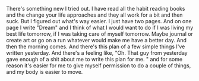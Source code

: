 There's something new I tried out. I have read all the habit reading books and the change your life approaches and they all work for a bit and then suck.
But I figured out what's way easier. I just have two pages. And on one page I write "Dream" and I think of what I would want to do if I was living my best life tomorrow, if I was taking care of myself tomorrow. Maybe journal or create art or go on a run whatever would make me have a better day.
And then the morning comes. And there's this plan of a few simple things I've written yesterday. And there's a feeling like, "Oh. That guy from yesterday gave enough of a shit about me to write this plan for me. " and for some reason it's easier for me to give myself permission to do a couple of things, and my body is easier to move.
